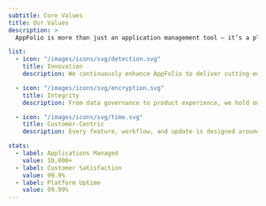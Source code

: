 ```yaml
---
subtitle: Core Values
title: Our Values
description: >
  AppFolio is more than just an application management tool — it’s a platform built with purpose and a commitment to modernizing IT strategy. Our values shape how we innovate, support our users, and help organizations drive smarter digital decisions at scale.

list:
  - icon: "/images/icons/svg/detection.svg"
    title: Innovation
    description: We continuously enhance AppFolio to deliver cutting-edge features that simplify complex IT ecosystems and keep our users ahead of the curve.

  - icon: "/images/icons/svg/encryption.svg"
    title: Integrity
    description: From data governance to product experience, we hold ourselves to the highest standards of transparency, trust, and ethical responsibility.

  - icon: "/images/icons/svg/time.svg"
    title: Customer-Centric
    description: Every feature, workflow, and update is designed around real-world needs — because we believe managing your applications should feel effortless.

stats:
  - label: Applications Managed
    value: 10,000+
  - label: Customer Satisfaction
    value: 99.9%
  - label: Platform Uptime
    value: 99.99%
---
```

